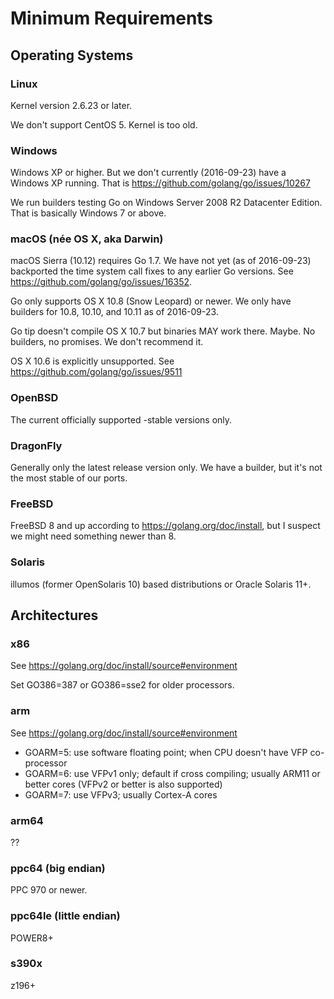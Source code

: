# Minimum Requirements

## Operating Systems

### Linux

Kernel version 2.6.23 or later.

We don't support CentOS 5. Kernel is too old.

### Windows

Windows XP or higher. But we don't currently (2016-09-23) have a Windows XP running. That is https://github.com/golang/go/issues/10267

We run builders testing Go on Windows Server 2008 R2 Datacenter Edition. That is basically Windows 7 or above.

### macOS (née OS X, aka Darwin)

macOS Sierra (10.12) requires Go 1.7. We have not yet (as of 2016-09-23) backported the time system call fixes to any earlier Go versions. See https://github.com/golang/go/issues/16352.

Go only supports OS X 10.8 (Snow Leopard) or newer. We only have builders for 10.8, 10.10, and 10.11 as of 2016-09-23.

Go tip doesn't compile OS X 10.7 but binaries MAY work there. Maybe. No builders, no promises. We don't recommend it.

OS X 10.6 is explicitly unsupported. See https://github.com/golang/go/issues/9511

### OpenBSD

The current officially supported -stable versions only.

### DragonFly

Generally only the latest release version only. We have a builder, but it's not the most stable of our ports.

### FreeBSD

FreeBSD 8 and up according to https://golang.org/doc/install, but I suspect we might need something newer than 8.

### Solaris

illumos (former OpenSolaris 10) based distributions or Oracle Solaris 11+. 

## Architectures

### x86

See https://golang.org/doc/install/source#environment

Set GO386=387 or GO386=sse2 for older processors.

### arm

See https://golang.org/doc/install/source#environment

* GOARM=5: use software floating point; when CPU doesn't have VFP co-processor
* GOARM=6: use VFPv1 only; default if cross compiling; usually ARM11 or better cores (VFPv2 or better is also supported)
* GOARM=7: use VFPv3; usually Cortex-A cores

### arm64

??

### ppc64 (big endian)

PPC 970 or newer.

### ppc64le (little endian)

POWER8+

### s390x

z196+
